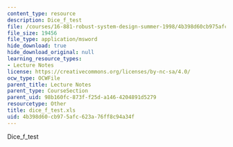 ```yaml
---
content_type: resource
description: Dice_f_test
file: /courses/16-881-robust-system-design-summer-1998/4b398d60cb975afc623a76ff8c94a34f_dice_f_test.xls
file_size: 19456
file_type: application/msword
hide_download: true
hide_download_original: null
learning_resource_types:
- Lecture Notes
license: https://creativecommons.org/licenses/by-nc-sa/4.0/
ocw_type: OCWFile
parent_title: Lecture Notes
parent_type: CourseSection
parent_uid: 98b160fc-873f-f25d-a146-4204891d5279
resourcetype: Other
title: dice_f_test.xls
uid: 4b398d60-cb97-5afc-623a-76ff8c94a34f
---
```

Dice_f_test